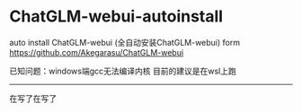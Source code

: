 # ChatGLM-webui-autoinstall
auto install ChatGLM-webui (全自动安装ChatGLM-webui) 
form https://github.com/Akegarasu/ChatGLM-webui

已知问题：windows端gcc无法编译内核
目前的建议是在wsl上跑

---
在写了在写了
